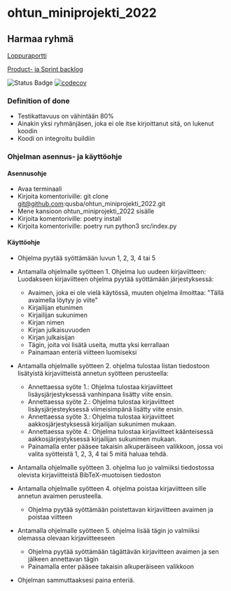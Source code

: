 # ohtun_miniprojekti_2022
## Harmaa ryhmä

[Loppuraportti](https://docs.google.com/document/d/1aPiCDaj-eSyMlc4cHEsy6Xs8pbnhsTw2e1hg8kxBDvA/edit)

[Product- ja Sprint backlog](https://docs.google.com/spreadsheets/d/1dSeB2DVMEAkoBBqOm-5AjHcTrGz0yfAUg2ushvxjXvA/edit#gid=0)

![Status Badge](https://github.com/qusba/ohtun_miniprojekti_2022/workflows/CI/badge.svg)
[![codecov](https://codecov.io/gh/qusba/ohtun_miniprojekti_2022/branch/main/graph/badge.svg?token=X48HWMD7NB)](https://codecov.io/gh/qusba/ohtun_miniprojekti_2022)
### Definition of done
* Testikattavuus on vähintään 80%
* Ainakin yksi ryhmänjäsen, joka ei ole itse kirjoittanut sitä, on lukenut koodin
* Koodi on integroitu buildiin


### Ohjelman asennus- ja käyttöohje

#### Asennusohje
* Avaa terminaali
* Kirjoita komentoriville: git clone git@github.com:qusba/ohtun_miniprojekti_2022.git
* Mene kansioon ohtun_miniprojekti_2022 sisälle
* Kirjoita komentoriville: poetry install
* Kirjoita komentoriville: poetry run python3 src/index.py

#### Käyttöohje
* Ohjelma pyytää syöttämään luvun 1, 2, 3, 4 tai 5
* Antamalla ohjelmalle syötteen 1. Ohjelma luo uudeen kirjaviitteen: Luodakseen kirjaviitteen ohjelma pyytää syöttämään järjestyksessä:
    * Avaimen, joka ei ole vielä käytössä, muuten ohjelma ilmoittaa: "Tällä avaimella löytyy jo viite"
    * Kirjailijan etunimen
    * Kirjailijan sukunimen
    * Kirjan nimen
    * Kirjan julkaisuvuoden
    * Kirjan julkaisijan
    * Tägin, joita voi lisätä useita, mutta yksi kerrallaan
    * Painamaan enteriä viitteen luomiseksi

* Antamalla ohjelmalle syötteen 2. ohjelma tulostaa listan tiedostoon lisätyistä kirjaviitteistä annetun syötteen perusteella:
    * Annettaessa syöte 1.: Ohjelma tulostaa kirjaviitteet lisäysjärjestyksessä vanhinpana lisätty viite ensin.
    * Annettaessa syöte 2.: Ohjelma tulostaa kirjaviitteet lisäysjärjesteyksessä viimeisimpänä lisätty viite ensin.
    * Annettaessa syöte 3.: Ohjelma tulostaa kirjaviitteet aakkosjärjestyksessä kirjailijan sukunimen mukaan.
    * Annettaessa syöte 4.: Ohjelma tulostaa kirjaviitteet käänteisessä aakkosjärjestyksessä kirjailijan sukunimen mukaan.
    * Painamalla enter pääsee takaisin alkuperäiseen valikkoon, jossa voi valita syötteistä 1, 2, 3, 4 tai 5 mitä haluaa tehdä.

* Antamalla ohjelmalle syötteen 3. ohjelma luo jo valmiiksi tiedostossa olevista kirjaviitteistä BibTeX-muotoisen tiedoston

* Antamalla ohjelmalle syötteen 4. ohjelma poistaa kirjaviitteen sille annetun avaimen perusteella.
    * Ohjelma pyytää syöttämään poistettavan kirjaviitteen avaimen ja poistaa viitteen

* Antamalla ohjelmalle syötteen 5. ohjelma lisää tägin jo valmiiksi olemassa olevaan kirjaviitteeseen
    * Ohjelma pyytää syöttämään tägättävän kirjavitteen avaimen ja sen jälkeen annettavan tägin
    * Painamalla enter pääsee takaisin alkuperäiseen valikkoon

* Ohjelman sammuttaaksesi paina enteriä.
